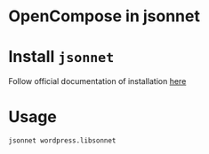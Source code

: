 # OpenCompose in jsonnet

# Install `jsonnet`

Follow official documentation of installation [here](https://github.com/google/jsonnet#building-jsonnet)

# Usage

```bash
jsonnet wordpress.libsonnet
```
